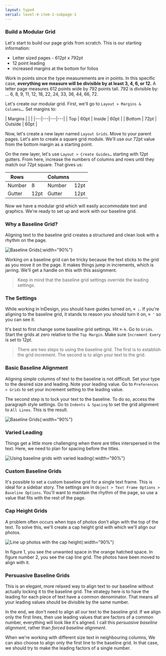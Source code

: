 ```yaml
---
layout: type4
serial: level-4-item-1-subpage-1
---
```

### Build a Modular Grid

Let's start to build our page grids from scratch. This is our starting information:

<ul class="hasBullets">
	<li>Letter sized pages - 612pt x 792pt</li>
	<li>12 point leading</li>
	<li>increased margins at the bottom for folios</li>
</ul>

Work in points since the type measurements are in points. In this specific case, **everything we measure will be divisible by at least 3, 4, 6, or 12.** A letter page measures 612 points wide by 792 points tall. 792 is divisible by: ... 6, 8, 9, 11, 12, 18, 22, 24, 33, 36, 44, 66, 72.

Let's create our modular grid. First, we'll go to `Layout > Margins & Columns…`. Set margins to:

| Margins  |   |   | 
|---|---|---|---|
| Top  | 60pt  | Inside  | 60pt  |
| Bottom  | 72pt  | Outside  | 60pt  |

Now, let's create a new layer named `Layout Grids`. Move to your parent pages. Let's aim to create a square grid module. We'll use our 72pt value from the bottom margin as a starting point.

On the new layer, let's use `Layout > Create Guides…` starting with 12pt gutters. From here, increase the numbers of columns and rows until they match our 72pt square. That gives us:

| Rows  |   | Columns  |    |
|---|---|---|---|
| Number  | 8  | Number  | 12pt  |
| Gutter  | 12pt  | Gutter  | 12pt  |

Now we have a modular grid which will easily accommodate text and graphics. We're ready to set up and work with our baseline grid.

### Why a Baseline Grid?

Aligning text to the baseline grid creates a structured and clean look with a rhythm on the page.

![Baseline Grids]({{site.url}}/svg/baseline-grids.svg){:width="90%"}

Working on a baseline grid can be tricky because the text sticks to the grid as you move it on the page. It makes things jump in increments, which is jarring. We'll get a handle on this with this assignment.

> Keep in mind that the baseline grid settings override the leading settings.

### The Settings

While working in InDesign, you should have guides turned on, `⌘ ;`. If you're aligning to the baseline grid, it stands to reason you should turn it on, `⌘ '` so you can see it.

It's best to first change some baseline grid settings. Hit `⌘-k`. Go to `Grids`. Start the grids at zero relative to the `Top Margin`. Make sure `Increment Every` is set to 12pt.

> There are two steps to using the baseline grid. The first is to establish the grid increment. The second is to align your text to the grid.

### Basic Baseline Alignment

Aligning simple columns of text to the baseline is not difficult. Set your type to the desired size and leading. Note your leading value. Go to `Preferences > Grids` to set your increment setting to the leading value.

The second step is to lock your text to the baseline. To do so, access the paragraph style settings. Go to `Indents & Spacing` to set the grid alignment to `All Lines`. This is the result.

![Baseline Grids]({{site.url}}/svg/baseline-grids.svg){:width="90%"}

### Varied Leading

Things get a little more challenging when there are titles interspersed in the text. Here, we need to plan for spacing before the titles.

![Using baseline grids with varied leading]({{site.url}}/svg/baseline-grids-varied-leading.svg){:width="90%"}

### Custom Baseline Grids

It's possible to set a custom baseline grid for a single text frame. This is ideal for a sidebar story. The settings are in `Object > Text Frame Options > Baseline Options`. You'll want to maintain the rhythm of the page, so use a value that fits with the rest of the page.

### Cap Height Grids

A problem often occurs when tops of photos don't align with the top of the text. To solve this, we'll create a cap height grid with which we'll align our photos.

![Line up photos with the cap height]({{site.url}}/svg/baseline-grids-cap-height.svg){:width="90%"}

In figure 1, you see the unwanted space in the orange hatched space. In figure number 2, you see the cap line grid. The photos have been moved to align with it.

### Persuasive Baseline Grids

This is an elegant, more relaxed way to align text to our baseline without actually locking it to the baseline grid. The strategy here is to have the leading for each piece of text have a common denominator. That means all your leading values should be divisible by the same number.

In the end, we don't need to align all our text to the baseline grid. If we align only the first lines, then use leading values that are factors of a common number, everything will look like it's aligned. I call this *persuasive baseline alignment*, rather than *forced baseline alignment*.

When we're working with different size text in neighbouring columns, We can also choose to align only the first line to the baseline grid. In that case, we should try to make the leading factors of a single number.
